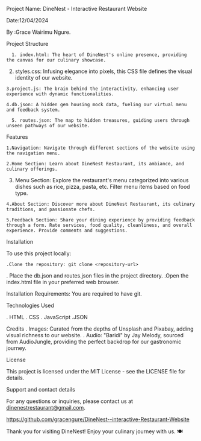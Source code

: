  Project Name: DineNest - Interactive Restaurant Website

Date:12/04/2024

By :Grace Wairimu Ngure.

Project Structure

      1. index.html: The heart of DineNest's online presence, providing the canvas for our culinary showcase.

   2. styles.css: Infusing elegance into pixels, this CSS file defines the visual identity of our website.

    3.project.js: The brain behind the interactivity, enhancing user experience with dynamic functionalities.

    4.db.json: A hidden gem housing mock data, fueling our virtual menu and feedback system.
    
      5. routes.json: The map to hidden treasures, guiding users through unseen pathways of our website.

Features

    1.Navigation: Navigate through different sections of the website using the navigation menu.

    2.Home Section: Learn about DineNest Restaurant, its ambiance, and culinary offerings.

   3. Menu Section: Explore the restaurant's menu categorized into various dishes such as rice, pizza, pasta, etc. Filter menu items based on food type.

    4.About Section: Discover more about DineNest Restaurant, its culinary traditions, and passionate chefs.

    5.Feedback Section: Share your dining experience by providing feedback through a form. Rate services, food quality, cleanliness, and overall experience. Provide comments and suggestions.
    
Installation

To use this project locally:

    .Clone the repository: git clone <repository-url>
   . Place the db.json and routes.json files in the project directory.
    .Open the index.html file in your preferred web browser.

Installation Requirements:
You are required to have git.

Technologies Used

   . HTML
   . CSS
   . JavaScript
    .JSON

Credits
   . Images: Curated from the depths of Unsplash and Pixabay, adding visual richness to our website.
   . Audio: "Baridi" by Jay Melody, sourced from AudioJungle, providing the perfect backdrop for our gastronomic journey.


License

This project is licensed under the MIT License - see the LICENSE file for details.
  
Support and contact details

For any questions or inquiries, please contact us at dinenestrestaurant@gmail.com.

https://github.com/gracengure/DineNest--interactive-Restaurant-Website
 
Thank you for visiting DineNest! Enjoy your culinary journey with us. 🍽️
